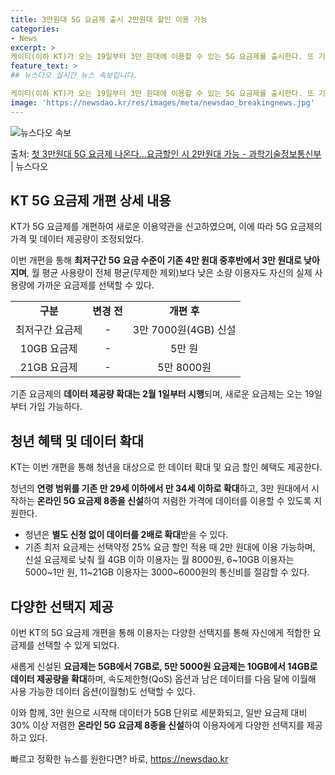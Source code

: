 ```yaml
---
title: 3만원대 5G 요금제 출시 2만원대 할인 이용 가능
categories:
- News
excerpt: >
케이티(이하 KT)가 오는 19일부터 3만 원대에 이용할 수 있는 5G 요금제를 출시한다. 또 기존 요금제의…
feature_text: >
## 뉴스다오 실시간 뉴스 속보입니다.

케이티(이하 KT)가 오는 19일부터 3만 원대에 이용할 수 있는 5G 요금제를 출시한다. 또 기존 요금제의…
image: 'https://newsdao.kr/res/images/meta/newsdao_breakingnews.jpg'
---
```


![뉴스다오 속보](https://newsdao.kr/res/images/meta/newsdao_breakingnews.jpg)

<p>출처: <a href="https://newsdao.kr/3024" rel="dofollow">첫 3만원대 5G 요금제 나온다…요금할인 시 2만원대 가능  - 과학기술정보통신부</a> | 뉴스다오</p>

<h2 data-ke-size="size26">KT 5G 요금제 개편 상세 내용</h2>
KT가 5G 요금제를 개편하여 새로운 이용약관을 신고하였으며, 이에 따라 5G 요금제의 가격 및 데이터 제공량이 조정되었다.

<p data-ke-size="size16">이번 개편을 통해 <b>최저구간 5G 요금 수준이 기존 4만 원대 중후반에서 3만 원대로 낮아지며</b>, 월 평균 사용량이 전체 평균(무제한 제외)보다 낮은 소량 이용자도 자신의 실제 사용량에 가까운 요금제를 선택할 수 있다.</p>

<table>
  <tr>
    <td style="text-align: center; height: 17px;"><b>구분</b></td>
    <td style="text-align: center; height: 17px;"><b>변경 전</b></td>
    <td style="text-align: center; height: 17px;"><b>개편 후</b></td>
  </tr>
  <tr>
    <td style="text-align: center; height: 17px;">최저구간 요금제</td>
    <td style="text-align: center; height: 17px;">-</td>
    <td style="text-align: center; height: 17px;">3만 7000원(4GB) 신설</td>
  </tr>
  <tr>
    <td style="text-align: center; height: 17px;">10GB 요금제</td>
    <td style="text-align: center; height: 17px;">-</td>
    <td style="text-align: center; height: 17px;">5만 원</td>
  </tr>
  <tr>
    <td style="text-align: center; height: 17px;">21GB 요금제</td>
    <td style="text-align: center; height: 17px;">-</td>
    <td style="text-align: center; height: 17px;">5만 8000원</td>
  </tr>
</table>

<p data-ke-size="size16">기존 요금제의 <b>데이터 제공량 확대는 2월 1일부터 시행</b>되며, 새로운 요금제는 오는 19일부터 가입 가능하다.</p>

<h2 data-ke-size="size26">청년 혜택 및 데이터 확대</h2>
KT는 이번 개편을 통해 청년을 대상으로 한 데이터 확대 및 요금 할인 혜택도 제공한다.

<p data-ke-size="size16">청년의 <b>연령 범위를 기존 만 29세 이하에서 만 34세 이하로 확대</b>하고, 3만 원대에서 시작하는 <b>온라인 5G 요금제 8종을 신설</b>하여 저렴한 가격에 데이터를 이용할 수 있도록 지원한다.</p>

<ul>
  <li>청년은 <b>별도 신청 없이 데이터를 2배로 확대</b>받을 수 있다.</li>
  <li>기존 최저 요금제는 선택약정 25% 요금 할인 적용 때 2만 원대에 이용 가능하며, 신설 요금제로 낮춰 월 4GB 이하 이용자는 월 8000원, 6~10GB 이용자는 5000~1만 원, 11~21GB 이용자는 3000~6000원의 통신비를 절감할 수 있다.</li>
</ul>

<h2 data-ke-size="size26">다양한 선택지 제공</h2>
이번 KT의 5G 요금제 개편을 통해 이용자는 다양한 선택지를 통해 자신에게 적합한 요금제를 선택할 수 있게 되었다.

<p data-ke-size="size16">새롭게 신설된 <b>요금제는 5GB에서 7GB로, 5만 5000원 요금제는 10GB에서 14GB로 데이터 제공량을 확대</b>하며, 속도제한형(QoS) 옵션과 남은 데이터를 다음 달에 이월해 사용 가능한 데이터 옵션(이월형)도 선택할 수 있다.</p>

<p data-ke-size="size16">이와 함께, 3만 원으로 시작해 데이터가 5GB 단위로 세분화되고, 일반 요금제 대비 30% 이상 저렴한 <b>온라인 5G 요금제 8종을 신설</b>하여 이용자에게 다양한 선택지를 제공하고 있다.</p> 

빠르고 정확한 뉴스를 원한다면? 바로, <a href="https://newsdao.kr" rel="dofollow">https://newsdao.kr</a>


    
